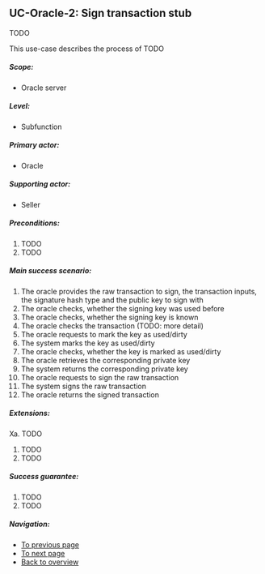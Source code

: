 UC-Oracle-2: Sign transaction stub
----------------------------------

  TODO

  This use-case describes the process of TODO

##### Scope:

- Oracle server

##### Level:

- Subfunction

##### Primary actor:

- Oracle

##### Supporting actor:

- Seller

##### Preconditions:

  1. TODO
  2. TODO

##### Main success scenario:

  1. The oracle provides the raw transaction to sign, the transaction inputs, the signature hash type and the public key to sign with
  2. The oracle checks, whether the signing key was used before
  3. The oracle checks, whether the signing key is known
  4. The oracle checks the transaction (TODO: more detail)
  5. The oracle requests to mark the key as used/dirty
  6. The system marks the key as used/dirty
  7. The oracle checks, whether the key is marked as used/dirty
  8. The oracle retrieves the corresponding private key
  9. The system returns the corresponding private key
  10. The oracle requests to sign the raw transaction
  11. The system signs the raw transaction
  12. The oracle returns the signed transaction

##### Extensions:

Xa. TODO

  1. TODO
  2. TODO

##### Success guarantee:

  1. TODO
  2. TODO

##### Navigation:

- [To previous page](uc-oracle-1_create_key_pair.md)
- [To next page](uc-order-1_publish_order.md)
- [Back to overview](README.md)
